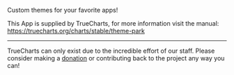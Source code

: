 Custom themes for your favorite apps!

This App is supplied by TrueCharts, for more information visit the manual: https://truecharts.org/charts/stable/theme-park

---

TrueCharts can only exist due to the incredible effort of our staff.
Please consider making a [donation](https://truecharts.org/docs/about/sponsor) or contributing back to the project any way you can!
